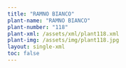 ```yaml
---
title: "RAMNO BIANCO"
plant-name: "RAMNO BIANCO"
plant-number: "118"
plant-xml: /assets/xml/plant118.xml
plant-img: /assets/img/plant118.jpg
layout: single-xml
toc: false
---
```

